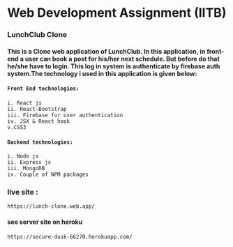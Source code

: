 # Web Development Assignment (IITB)

 ### LunchClub Clone 

 ####  This is a Clone web application of LunchClub. In this application, in front-end a user can book a post for his/her next schedule. But before do that he/she have to login. This log in system is authenticate by firebase auth system.The technology i used in this application is given below: 

#### `Front End technologies:`
    i. React js
    ii. React-Bootstrap
    iii. Firebase for user authentication
    iv. JSX & React hook
    v.CSS3

#### `Backend technologies: `
    i. Node js
    ii. Express js
    iii. MongoDB
    iv. Couple of NPM packages

### live site : 
    https://lunch-clone.web.app/

#### see server site on heroku 
    https://secure-dusk-66270.herokuapp.com/
